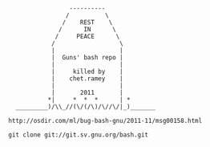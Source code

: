 
                       ----------
                      /          \
                     /    REST    \
                    /      IN      \
                   /     PEACE      \
                  /                  \
                  |                  |
                  |  Guns' bash repo |
                  |                  |
                  |     killed by    |
                  |    chet.ramey    |
                  |                  |
                  |       2011       |
                 *|     *  *  *      | *
        _________)/\\_//(\/(/\)/\//\/|_)_______

      http://osdir.com/ml/bug-bash-gnu/2011-11/msg00158.html

      git clone git://git.sv.gnu.org/bash.git
